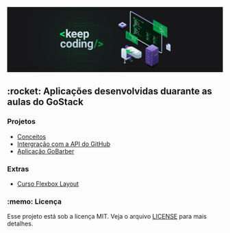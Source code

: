 <img src="https://github.com/AnaPaulaMenezes/bootcamp-gostack/blob/master/images/Wallpaper%20Bootcamp.png"/>
<h2>:rocket: Aplicações desenvolvidas duarante as aulas do GoStack</h2>

<h3>Projetos</h3>
<ul>
  <li><a href="https://github.com/AnaPaulaMenezes/bootcamp-gostack/tree/master/conceitos-dev">Conceitos</a></li>
  <li><a href="https://github.com/AnaPaulaMenezes/bootcamp-gostack/tree/master/projeto-integracao-api-github">Intergração com a API do GitHub</a></li>
  <li><a href="https://github.com/AnaPaulaMenezes/bootcamp-gostack/tree/master/gobarber">Aplicação GoBarber</a></li>
</ul>

<h3>Extras</h3>
<ul>
  <li><a href="https://github.com/AnaPaulaMenezes/bootcamp-gostack/tree/master/flexbox">Curso Flexbox Layout</a></li>
</ul>

<h3>:memo: Licença</h3>
<p>Esse projeto está sob a licença MIT. Veja o arquivo <a href="./LICENSE.md">LICENSE</a> para mais detalhes.</p>

